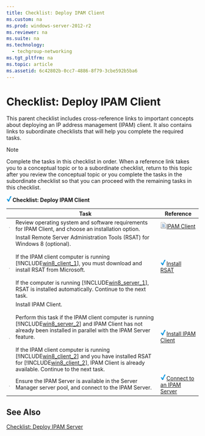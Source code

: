 ```yaml
---
title: Checklist: Deploy IPAM Client
ms.custom: na
ms.prod: windows-server-2012-r2
ms.reviewer: na
ms.suite: na
ms.technology: 
  - techgroup-networking
ms.tgt_pltfrm: na
ms.topic: article
ms.assetid: 6c42802b-0cc7-4886-8f79-3cbe592b5ba6
---
```

# Checklist: Deploy IPAM Client
This parent checklist includes cross\-reference links to important concepts about deploying an IP address management \(IPAM\) client. It also contains links to subordinate checklists that will help you complete the required tasks.  
  
> [!NOTE]  
> Complete the tasks in this checklist in order. When a reference link takes you to a conceptual topic or to a subordinate checklist, return to this topic after you review the conceptual topic or you complete the tasks in the subordinate checklist so that you can proceed with the remaining tasks in this checklist.  
  
![](../Image/2b05dce3-938f-4168-9b8f-1f4398cbdb9b.gif)**Checklist: Deploy IPAM Client**  
  
||Task|Reference|  
|-|--------|-------------|  
|![](../Image/icon_checkboxo.gif)|Review operating system and software requirements for IPAM Client, and choose an installation option.|![](../Image/faa393df-4856-4431-9eda-4f4e5be72a90.gif)[IPAM Client](../Topic/IPAM-Architecture.md#client)|  
|![](../Image/icon_checkboxo.gif)|Install Remote Server Administration Tools \(RSAT\) for Windows 8 \(optional\).<br /><br />If the IPAM client computer is running [!INCLUDE[win8_client_1](../Token/win8_client_1_md.md)], you must download and install RSAT from Microsoft.<br /><br />If the computer is running [!INCLUDE[win8_server_1](../Token/win8_server_1_md.md)], RSAT is installed automatically. Continue to the next task.|![](../Image/2b05dce3-938f-4168-9b8f-1f4398cbdb9b.gif)[Install RSAT](../Topic/Install-RSAT.md)|  
|![](../Image/icon_checkboxo.gif)|Install IPAM Client.<br /><br />Perform this task if the IPAM client computer is running [!INCLUDE[win8_server_2](../Token/win8_server_2_md.md)] and IPAM Client has not already been installed in parallel with the IPAM Server feature.<br /><br />If the IPAM client computer is running [!INCLUDE[win8_client_2](../Token/win8_client_2_md.md)] and you have installed RSAT for [!INCLUDE[win8_client_2](../Token/win8_client_2_md.md)], IPAM Client is already available. Continue to the next task.|![](../Image/2b05dce3-938f-4168-9b8f-1f4398cbdb9b.gif)[Install IPAM Client](../Topic/Install-IPAM-Client.md)|  
|![](../Image/icon_checkboxo.gif)|Ensure the IPAM Server is available in the Server Manager server pool, and connect to the IPAM Server.|![](../Image/2b05dce3-938f-4168-9b8f-1f4398cbdb9b.gif)[Connect to an IPAM Server](../Topic/Connect-to-an-IPAM-Server.md)|  
  
## See Also  
[Checklist: Deploy IPAM Server](../Topic/Checklist--Deploy-IPAM-Server.md)  
  
